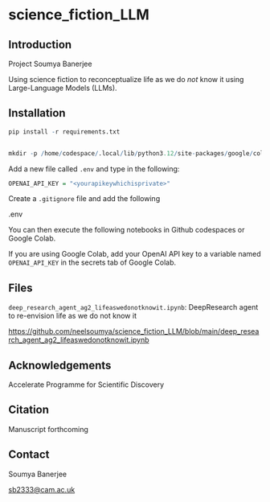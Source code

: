 # science_fiction_LLM


## Introduction

Project Soumya Banerjee

Using science fiction to reconceptualize life as we do *not* know it using Large-Language Models (LLMs).

## Installation

```R
pip install -r requirements.txt


mkdir -p /home/codespace/.local/lib/python3.12/site-packages/google/colab

```

Add a new file called `.env` and type in the following:

```R
OPENAI_API_KEY = "<yourapikeywhichisprivate>"
```

Create a `.gitignore` file and add the following

.env

You can then execute the following notebooks in Github codespaces or Google Colab.


If you are using Google Colab, add your OpenAI API key to a variable named `OPENAI_API_KEY` in the secrets tab of Google Colab.


## Files

<!--
`RAG_sciencefiction_superintelligence_SB.ipynb`: Notebook with RAG for reenvisioning superintelligence with science fiction

`papers` folder has documents for RAG

`.jinja` files have system prompts for querying the LLM

`.txt` files have logs for the output of LLMs


`simple_agent_ag2.ipynb`: Simple agent to call OpenAI and ask it to re-envision AI repeatedly

`deep_research_agent_ag2.ipynb`: DeepResearch agent to re-envision AI
-->

`deep_research_agent_ag2_lifeaswedonotknowit.ipynb`: DeepResearch agent to re-envision life as we do not know it

https://github.com/neelsoumya/science_fiction_LLM/blob/main/deep_research_agent_ag2_lifeaswedonotknowit.ipynb

## Acknowledgements

Accelerate Programme for Scientific Discovery

## Citation

Manuscript forthcoming

## Contact

Soumya Banerjee

sb2333@cam.ac.uk
